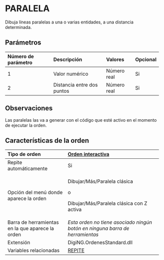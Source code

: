 # PARALELA

Dibuja líneas paralelas a una o varias entidades, a una distancia determinada.

## Parámetros

| Número de parámetro | Descripción | Valores | Opcional |
| :--- | :--- | :--- | :--- |
| 1 | Valor numérico | Número real | Si |
| 2 | Distancia entre dos puntos | Número real | Si |

## Observaciones

Las paralelas las va a generar con el código que esté activo en el momento de ejecutar la orden.

## Características de la orden

<table>
  <thead>
    <tr>
      <th style="text-align:left">Tipo de orden</th>
      <th style="text-align:left"><a href="paralela.md">Orden interactiva</a>
      </th>
    </tr>
  </thead>
  <tbody>
    <tr>
      <td style="text-align:left">Repite autom&#xE1;ticamente</td>
      <td style="text-align:left">Si</td>
    </tr>
    <tr>
      <td style="text-align:left">Opci&#xF3;n del men&#xFA; donde aparece la orden</td>
      <td style="text-align:left">
        <p>Dibujar/M&#xE1;s/Paralela cl&#xE1;sica</p>
        <p>o</p>
        <p>Dibujar/M&#xE1;s/Paralela cl&#xE1;sica con Z activa</p>
      </td>
    </tr>
    <tr>
      <td style="text-align:left">Barra de herramientas en la que aparece la orden</td>
      <td style="text-align:left"><em>Esta orden no tiene asociado ning&#xFA;n bot&#xF3;n en ninguna barra de herramientas</em>
      </td>
    </tr>
    <tr>
      <td style="text-align:left">Extensi&#xF3;n</td>
      <td style="text-align:left">DigiNG.OrdenesStandard.dll</td>
    </tr>
    <tr>
      <td style="text-align:left">Variables relacionadas</td>
      <td style="text-align:left"><a href="/digi3d-net/referencia/ventana-de-dibujo/ordenes/p/REPITE.html">REPITE</a>
      </td>
    </tr>
  </tbody>
</table>

